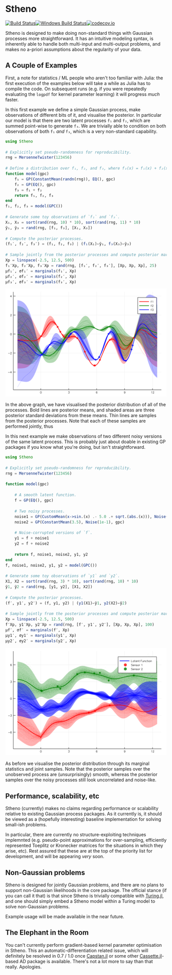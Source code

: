 # Stheno

[![Build Status](https://travis-ci.org/willtebbutt/Stheno.jl.svg?branch=master)](https://travis-ci.org/willtebbutt/Stheno.jl)[![Windows Build Status](https://ci.appveyor.com/api/projects/status/32r7s2skrgm9ubva?svg=true)](https://ci.appveyor.com/project/willtebbutt/stheno-jl/branch/master)[![codecov.io](http://codecov.io/github/willtebbutt/Stheno.jl/coverage.svg?branch=master)](http://codecov.io/github/willtebbutt/Stheno.jl?branch=master)

Stheno is designed to make doing non-standard things with Gaussian processes more straightforward. It has an intuitive modeling syntax, is inherently able to handle both multi-input and multi-output problems, and makes no a-priori assumptions about the regularity of your data.


## A Couple of Examples

First, a note for statistics / ML people who aren't too familiar with Julia: the first execution of the examples below will take a while as Julia has to compile the code. On subsequent runs (e.g. if you were repeatedly evaluating the `logpdf` for kernel parameter learning) it will progress _much_ faster.

In this first example we define a simple Gaussian process, make observations of different bits of it, and visualise the posterior. In particular our model is that there are two latent processes `f₁` and `f₂`, which are summed point-wise to generate `f₃`. We are trivially able to condition on both observations of both `f₁` _and_ `f₃`, which is a very non-standard capability.
```julia
using Stheno

# Explicitly set pseudo-randomness for reproducibility.
rng = MersenneTwister(123456)

# Define a distribution over f₁, f₂, and f₃, where f₃(x) = f₁(x) + f₂(x).
function model(gpc)
    f₁ = GP(ConstantMean(randn(rng)), EQ(), gpc)
    f₂ = GP(EQ(), gpc)
    f₃ = f₁ + f₂
    return f₁, f₂, f₃
end
f₁, f₂, f₃ = model(GPC())

# Generate some toy observations of `f₁` and `f₃`.
X₁, X₃ = sort(rand(rng, 10) * 10), sort(rand(rng, 11) * 10)
ŷ₁, ŷ₃ = rand(rng, [f₁, f₃], [X₁, X₃])

# Compute the posterior processes.
(f₁′, f₂′, f₃′) = (f₁, f₂, f₃) | (f₁(X₁)←ŷ₁, f₃(X₃)←ŷ₃)

# Sample jointly from the posterior processes and compute posterior marginals.
Xp = linspace(-2.5, 12.5, 500)
f₁′Xp, f₂′Xp, f₃′Xp = rand(rng, [f₁′, f₂′, f₃′], [Xp, Xp, Xp], 25)
μf₁′, σf₁′ = marginals(f₁′, Xp)
μf₂′, σf₂′ = marginals(f₂′, Xp)
μf₃′, σf₃′ = marginals(f₃′, Xp)
```
![Alternate Text](examples/toy/process_decomposition.png)

In the above graph, we have visualised the posterior distribution of all of the processes. Bold lines are posterior means, and shaded areas are three posterior standard deviations from these means. Thin lines are samples from the posterior processes. Note that each of these samples are performed jointly, thus 

In this next example we make observations of two different noisy versions of the same latent process. This is probably just about doable in existing GP packages if you know what you're doing, but isn't straightforward.

```julia
using Stheno

# Explicitly set pseudo-randomness for reproducibility.
rng = MersenneTwister(123456)

function model(gpc)

    # A smooth latent function.
    f = GP(EQ(), gpc)

    # Two noisy processes.
    noise1 = GP(CustomMean(x->sin.(x) .- 5.0 .+ sqrt.(abs.(x))), Noise(1e-2), gpc)
    noise2 = GP(ConstantMean(3.5), Noise(1e-1), gpc)

    # Noise-corrupted versions of `f`.
    y1 = f + noise1
    y2 = f + noise2

    return f, noise1, noise2, y1, y2
end
f, noise1, noise2, y1, y2 = model(GPC())

# Generate some toy observations of `y1` and `y2`.
X1, X2 = sort(rand(rng, 3) * 10), sort(rand(rng, 10) * 10)
ŷ1, ŷ2 = rand(rng, [y1, y2], [X1, X2])

# Compute the posterior processes.
(f′, y1′, y2′) = (f, y1, y2) | (y1(X1)←ŷ1, y2(X2)←ŷ2)

# Sample jointly from the posterior processes and compute posterior marginals.
Xp = linspace(-2.5, 12.5, 500)
f′Xp, y1′Xp, y2′Xp = rand(rng, [f′, y1′, y2′], [Xp, Xp, Xp], 100)
μf′, σf′ = marginals(f′, Xp)
μy1′, σy1′ = marginals(y1′, Xp)
μy2′, σy2′ = marginals(y2′, Xp)
```
![Alternate Text](examples/toy/simple_sensor_fusion.png)

As before we visualise the posterior distribution through its marginal statistics and joint samples. Note that the posterior samples over the unobserved process are (unsurprisingly) smooth, whereas the posterior samples over the noisy processes still look uncorrelated and noise-like.


## Performance, scalability, etc

Stheno (currently) makes no claims regarding performance or scalability relative to existing Gaussian process packages. As it currently is, it should be viewed as a (hopefully interesting) baseline implementation for solving small-ish problems.

In particular, there are currently no structure-exploiting techniques implemnted (e.g. pseudo-point approximations for over-sampling, efficiently represented Toeplitz or Kronecker matrices for the situations in which they arise, etc). Rest assured that these are at the top of the priority list for development, and will be appearing _very_ soon.

## Non-Gaussian problems

Stheno is designed for jointly Gaussian problems, and there are no plans to support non-Gaussian likelihoods in the core package. The official stance (if you can call it that) is that since Stheno is trivially compatible with [Turing.jl](https://github.com/TuringLang/), and one should simply embed a Stheno model within a Turing model to solve non-Gaussian problems.

Example usage will be made available in the near future.

## The Elephant in the Room
You can't currently perform gradient-based kernel parameter optimisation in Stheno. This an automatic-differentiation related issue, which will definitely be resolved in 0.7 / 1.0 once [Capstan.jl](https://github.com/JuliaDiff/Capstan.jl) or some other [Cassette.jl](https://github.com/jrevels/Cassette.jl)-based AD package is available. There's not a lot more to say than that really. Apologies.
